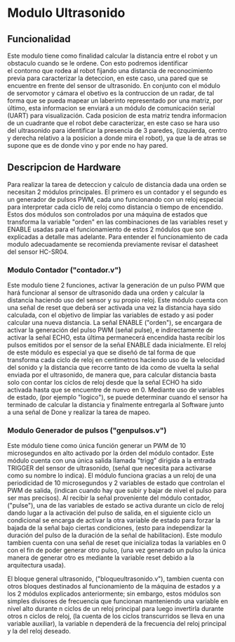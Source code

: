 # Modulo Ultrasonido
 
 ## Funcionalidad
 Este modulo tiene como finalidad calcular la distancia entre el robot y un obstaculo cuando se le ordene. Con esto podremos identificar  
 el contorno que rodea al robot fijando una distancia de reconocimiento previa para caracterizar la deteccion, en este caso, una pared 
 que se encuentre en frente del sensor de ultrasonido. En conjunto con el módulo de servomotor y cámara el obetivo es la contruccion de un radar, 
 de tal forma que se pueda mapear un laberinto representado por una matriz, por último, esta informacion se enviará a un módulo de comunicación 
 serial (UART) para visualización. Cada posicion de esta matriz tendra informacion de un cuadrante que el robot debe caracterizar, en este caso 
 se hara uso del ultrasonido para identificar la presencia de 3 paredes, (izquierda, centro y derecha relativo a la posicion a donde mira el robot),
 ya que la de atras se supone que es de donde vino y por ende no hay pared.
 
 ## Descripcion de Hardware
 
 Para realizar la tarea de deteccion y calculo de distancia dada una orden se necesitan 2 módulos principales. El primero es un contador y el segundo 
 es un generador de pulsos PWM, cada uno funcionando con un reloj especial para interpretar cada ciclo de reloj como distancia o tiempo de encendido. 
 Estos dos módulos son controlados por una máquina de estados que transforma la variable "orden" en las combinaciones de las variables reset y ENABLE
 usadas para el funcionamiento de estos 2 módulos que son explicadas a detalle mas adelante. Para entender el funcionamiento de cada modulo adecuadamente 
 se recomienda previamente revisar el datasheet  del sensor HC-SR04.
 
 ### Modulo Contador ("contador.v")
 
 
 Este modulo tiene 2 funciones, activar la generación de un pulso PWM que hará funcionar al sensor de ultrasonido dada una orden y calcular la distancia 
 haciendo uso del sensor y su propio reloj. Este módulo cuenta con una señal de reset que deberá ser activada una vez la distancia haya sido calculada, con 
 el objetivo de limpiar las variables de estado y asi poder calcular una nueva distancia. La señal ENABLE ("orden"), se encargara de activar la  generación 
 del pulso PWM (señal pulse), e indirectamente de activar la señal ECHO, esta última permanecerá encendida hasta recibir los pulsos emitidos por el sensor 
 de la señal ENABLE dada inicialmente. El reloj de este módulo es especial ya que se diseñó de tal forma de que transforma cada ciclo de reloj en 
 centimetros haciendo uso de  la velocidad del sonido y la distancia que  recorre tanto de ida como de vuelta la señal enviada por el ultrasonido, de manera
 que, para calcular distancia basta solo con contar los ciclos de reloj desde que la señal ECHO ha sido activada hasta que se encuentre de nuevo en 0. 
 Mediante uso de variables de estado, (por ejemplo "logico"), se puede determinar cuando el sensor ha terminado de calcular la distancia y finalmente 
 entregarla al Software junto a una señal de Done y realizar la tarea de mapeo.
 
 ### Modulo Generador de pulsos ("genpulsos.v")
 
 
 Este módulo tiene como única función generar un PWM de 10 microsegundos en alto  activado por la órden del módulo contador. Este módulo cuenta con una única 
 salida llamada "trigg" dirigida a la entrada TRIGGER del sensor de ultrasonido, (señal que necesita para activarse como su nombre lo indica). El módulo funciona 
 gracias a un reloj de una periodicidad de 10 microsegundos y 2 variables de estado que controlan el PWM de salida, (indican cuando hay que subir y bajar de nivel
 el pulso para ser mas precisos). Al recibir la señal proveniente del módulo contador, ("pulse"), una de las variables de estado se activa durante un ciclo de 
 reloj  dando lugar a la activación del pulso de salida, en el siguiente ciclo un condicional se encarga de activar la otra variable de estado para forzar la 
 bajada de la señal  bajo ciertas condiciones, (esto para independizar la duración del pulso de la duración de la señal de habilitacion). Este modulo tambien cuenta
 con una señal de reset que inicializa todas la variables en 0 con el fin de poder generar otro pulso, (una vez generado un pulso la única manera de generar otro es 
 mediante la variable reset debido a la arquitectura usada).
 
 
 
 El bloque general ultrasonido, ("bloqueultrasonido.v"), tambien cuenta con otros bloques destinados al funcionamiento de la máquina de estados y a los 2 módulos 
 explicados anteriormente; sin embargo, estos módulos son simples divisores de frecuencia que funcionan manteniendo una variable en nivel alto durante n ciclos de un
 reloj principal para luego invertirla durante otros n ciclos de reloj, (la cuenta de los ciclos transcurridos se lleva en una variable auxiliar), la variable n dependerá
 de la  frecuencia del reloj principal y la del reloj deseado.
 
